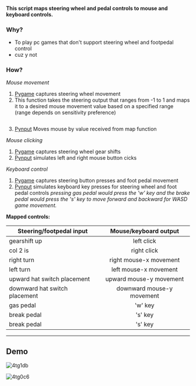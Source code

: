 #### This script maps steering wheel and pedal controls to mouse and keyboard controls.

### Why?

* To play pc games that don't support steering wheel and footpedal control
* cuz y not

### How?

*Mouse movement*
1. [Pygame](https://www.pygame.org/wiki/about) captures steering wheel movement
2. This function takes the steering output that ranges from -1 to 1 and maps it to a desired mouse movement value based on a specified range (range depends on sensitivity preference)

```

```

3. [Pynput](https://pynput.readthedocs.io/en/latest/mouse.html) Moves mouse by value received from map function

*Mouse clicking*
1. [Pygame](https://www.pygame.org/wiki/about) captures steering wheel gear shifts
2. [Pynput](https://pynput.readthedocs.io/en/latest/mouse.html) simulates left and right mouse button cicks

*Keyboard control*
1. [Pygame](https://www.pygame.org/wiki/about) captures steering button presses and foot pedal movement
2. [Pynput](https://pynput.readthedocs.io/en/latest/keyboard.html) simulates keyboard key presses for steering wheel and foot pedal controls
*pressing gas pedal would press the 'w' key and the brake pedal would press the 's' key to move forward and backward for WASD game movement.*

**Mapped controls:**

| Steering/footpedal input | Mouse/keyboard output |
| ------------- |:-------------:|
| gearshift up  | left click | 
| col 2 is      | right click |
| right turn | right mouse-x movement |
| left turn | left mouse-x movement |
| upward hat switch placement | upward mouse-y movement |
| downward hat switch placement | downward mouse-y movement |
| gas pedal | 'w' key |
| break pedal | 's' key |
| break pedal | 's' key |

---------------------

## Demo

![4tg1db](https://user-images.githubusercontent.com/67180268/104240667-70a2a900-542a-11eb-9d24-c645abeec538.gif)

![4tg0c6](https://user-images.githubusercontent.com/67180268/104239950-4a303e00-5429-11eb-8af2-0fa71270f8c6.gif)
